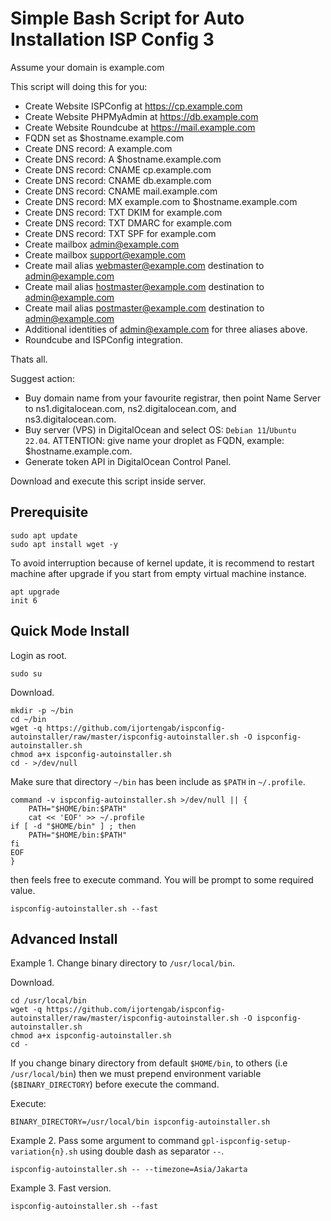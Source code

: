 # Simple Bash Script for Auto Installation ISP Config 3

Assume your domain is example.com

This script will doing this for you:

- Create Website ISPConfig at https://cp.example.com
- Create Website PHPMyAdmin at https://db.example.com
- Create Website Roundcube at https://mail.example.com
- FQDN set as $hostname.example.com
- Create DNS record: A example.com
- Create DNS record: A $hostname.example.com
- Create DNS record: CNAME cp.example.com
- Create DNS record: CNAME db.example.com
- Create DNS record: CNAME mail.example.com
- Create DNS record: MX example.com to $hostname.example.com
- Create DNS record: TXT DKIM for example.com
- Create DNS record: TXT DMARC for example.com
- Create DNS record: TXT SPF for example.com
- Create mailbox admin@example.com
- Create mailbox support@example.com
- Create mail alias webmaster@example.com destination to admin@example.com
- Create mail alias hostmaster@example.com destination to admin@example.com
- Create mail alias postmaster@example.com destination to admin@example.com
- Additional identities of admin@example.com for three aliases above.
- Roundcube and ISPConfig integration.

Thats all.

Suggest action:

- Buy domain name from your favourite registrar, then point Name Server to
  ns1.digitalocean.com, ns2.digitalocean.com, and ns3.digitalocean.com.
- Buy server (VPS) in DigitalOcean and select OS: `Debian 11`/`Ubuntu 22.04`.
  ATTENTION: give name your droplet as FQDN, example: $hostname.example.com.
- Generate token API in DigitalOcean Control Panel.

Download and execute this script inside server.

## Prerequisite

```
sudo apt update
sudo apt install wget -y
```

To avoid interruption because of kernel update, it is recommend to restart
machine after upgrade if you start from empty virtual machine instance.

```
apt upgrade
init 6
```

## Quick Mode Install

Login as root.

```
sudo su
```

Download.

```
mkdir -p ~/bin
cd ~/bin
wget -q https://github.com/ijortengab/ispconfig-autoinstaller/raw/master/ispconfig-autoinstaller.sh -O ispconfig-autoinstaller.sh
chmod a+x ispconfig-autoinstaller.sh
cd - >/dev/null
```

Make sure that directory `~/bin` has been include as `$PATH` in `~/.profile`.

```
command -v ispconfig-autoinstaller.sh >/dev/null || {
    PATH="$HOME/bin:$PATH"
    cat << 'EOF' >> ~/.profile
if [ -d "$HOME/bin" ] ; then
    PATH="$HOME/bin:$PATH"
fi
EOF
}
```

then feels free to execute command. You will be prompt to some required value.

```
ispconfig-autoinstaller.sh --fast
```

## Advanced Install

Example 1. Change binary directory to `/usr/local/bin`.

Download.

```
cd /usr/local/bin
wget -q https://github.com/ijortengab/ispconfig-autoinstaller/raw/master/ispconfig-autoinstaller.sh -O ispconfig-autoinstaller.sh
chmod a+x ispconfig-autoinstaller.sh
cd -
```

If you change binary directory from default `$HOME/bin`, to others (i.e `/usr/local/bin`) then we must prepend environment variable (`$BINARY_DIRECTORY`) before execute the command.

Execute:

```
BINARY_DIRECTORY=/usr/local/bin ispconfig-autoinstaller.sh
```

Example 2. Pass some argument to command `gpl-ispconfig-setup-variation{n}.sh` using double dash as separator `--`.

```
ispconfig-autoinstaller.sh -- --timezone=Asia/Jakarta
```

Example 3. Fast version.

```
ispconfig-autoinstaller.sh --fast
```

